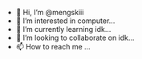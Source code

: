 - 👋 Hi, I’m @mengskiii
- 👀 I’m interested in computer...
- 🌱 I’m currently learning idk...
- 💞️ I’m looking to collaborate on idk...
- 📫 How to reach me ...

<!---
mengskiii/mengskiii is a ✨ special ✨ repository because its `README.md` (this file) appears on your GitHub profile.
You can click the Preview link to take a look at your changes.
--->
